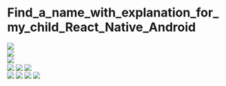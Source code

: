 # Find_a_name_with_explanation_for_my_child_React_Native_Android

<div class= "row">
  <div class = "col-md-4">
    <img src="1.jpg" align="center">

  </div>
    <div class = "col-md-4">
  <img src="1.jpg" align="center">

  </div>
    <div class = "col-md-4">
  <img src="1.jpg" align="center">

  </div>
<img src="1.jpg" align="center">
<img src="2.jpg" align="center">
<img src="3.jpg" align="center">
</div
<img src="1.jpg" align="center"   height= "25%" width= "40%">
<img src="2.jpg" align="center">
<img src="3.jpg" align="center">
<img src="4.jpg" align="center">
<img src="5.jpg" align="center">
